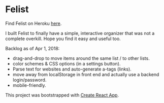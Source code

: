 # Felist
Find Felist on Heroku [here](https://felist.herokuapp.com).

I built Felist to finally have a simple, interactive organizer that was not a complete overkill. Hope you find it easy and useful too.

Backlog as of Apr 1, 2018:
- drag-and-drop to move items around the same list / to other lists.
- color schemes & CSS options (in a settings button).
- Parse text for websites and auto-generate a-tags (links).
- move away from localStorage in front end and actually use a backend login/password.
- mobile-friendly.

This project was bootstrapped with [Create React App](https://github.com/facebookincubator/create-react-app).
